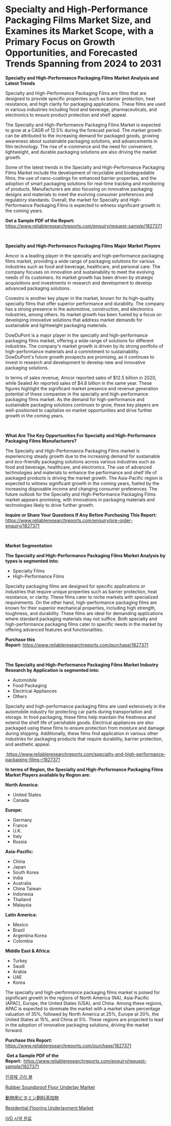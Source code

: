 <p><h1>Specialty and High-Performance Packaging Films Market Size, and Examines its Market Scope, with a Primary Focus on Growth Opportunities, and Forecasted Trends Spanning from 2024 to 2031</h1></p><p><strong>Specialty and High-Performance Packaging Films Market Analysis and Latest Trends</strong></p>
<p><p>Specialty and High-Performance Packaging Films are films that are designed to provide specific properties such as barrier protection, heat resistance, and high clarity for packaging applications. These films are used in various industries including food and beverage, pharmaceuticals, and electronics to ensure product protection and shelf appeal.</p><p>The Specialty and High-Performance Packaging Films Market is expected to grow at a CAGR of 12.5% during the forecast period. The market growth can be attributed to the increasing demand for packaged goods, growing awareness about sustainable packaging solutions, and advancements in film technology. The rise of e-commerce and the need for convenient, lightweight, and durable packaging solutions are also driving the market growth.</p><p>Some of the latest trends in the Specialty and High-Performance Packaging Films Market include the development of recyclable and biodegradable films, the use of nano-coatings for enhanced barrier properties, and the adoption of smart packaging solutions for real-time tracking and monitoring of products. Manufacturers are also focusing on innovative packaging designs and materials to meet the evolving consumer preferences and regulatory standards. Overall, the market for Specialty and High-Performance Packaging Films is expected to witness significant growth in the coming years.</p></p>
<p><strong>Get a Sample PDF of the Report:&nbsp;</strong> <a href="https://www.reliableresearchreports.com/enquiry/request-sample/1827371">https://www.reliableresearchreports.com/enquiry/request-sample/1827371</a></p>
<p>&nbsp;</p>
<p><strong>Specialty and High-Performance Packaging Films Major Market Players</strong></p>
<p><p>Amcor is a leading player in the specialty and high-performance packaging films market, providing a wide range of packaging solutions for various industries such as food and beverage, healthcare, and personal care. The company focuses on innovation and sustainability to meet the evolving needs of its customers. Its market growth has been driven by strategic acquisitions and investments in research and development to develop advanced packaging solutions.</p><p>Covestro is another key player in the market, known for its high-quality specialty films that offer superior performance and durability. The company has a strong presence in the automotive, construction, and electronics industries, among others. Its market growth has been fueled by a focus on developing innovative solutions that address market demands for sustainable and lightweight packaging materials.</p><p>DowDuPont is a major player in the specialty and high-performance packaging films market, offering a wide range of solutions for different industries. The company's market growth is driven by its strong portfolio of high-performance materials and a commitment to sustainability. DowDuPont's future growth prospects are promising, as it continues to invest in research and development to develop new and innovative packaging solutions.</p><p>In terms of sales revenue, Amcor reported sales of $12.5 billion in 2020, while Sealed Air reported sales of $4.8 billion in the same year. These figures highlight the significant market presence and revenue generation potential of these companies in the specialty and high-performance packaging films market. As the demand for high-performance and sustainable packaging solutions continues to grow, these key players are well-positioned to capitalize on market opportunities and drive further growth in the coming years.</p></p>
<p>&nbsp;</p>
<p><strong>What Are The Key Opportunities For Specialty and High-Performance Packaging Films Manufacturers?</strong></p>
<p><p>The Specialty and High-Performance Packaging Films market is experiencing steady growth due to the increasing demand for sustainable and eco-friendly packaging solutions across various industries such as food and beverage, healthcare, and electronics. The use of advanced technologies and materials to enhance the performance and shelf life of packaged products is driving the market growth. The Asia-Pacific region is expected to witness significant growth in the coming years, fueled by the increasing disposable income and changing consumer preferences. The future outlook for the Specialty and High-Performance Packaging Films market appears promising, with innovations in packaging materials and technologies likely to drive further growth.</p></p>
<p><strong>Inquire or Share Your Questions If Any Before Purchasing This Report:</strong> <a href="https://www.reliableresearchreports.com/enquiry/pre-order-enquiry/1827371">https://www.reliableresearchreports.com/enquiry/pre-order-enquiry/1827371</a></p>
<p>&nbsp;</p>
<p><strong>Market Segmentation</strong></p>
<p><strong>The Specialty and High-Performance Packaging Films Market Analysis by types is segmented into:</strong></p>
<p><ul><li>Specialty Films</li><li>High-Performance Films</li></ul></p>
<p><p>Specialty packaging films are designed for specific applications or industries that require unique properties such as barrier protection, heat resistance, or clarity. These films cater to niche markets with specialized requirements. On the other hand, high-performance packaging films are known for their superior mechanical properties, including high strength, toughness, and durability. These films are ideal for demanding applications where standard packaging materials may not suffice. Both specialty and high-performance packaging films cater to specific needs in the market by offering advanced features and functionalities.</p></p>
<p><strong>Purchase this Report:&nbsp;</strong><a href="https://www.reliableresearchreports.com/purchase/1827371">https://www.reliableresearchreports.com/purchase/1827371</a></p>
<p>&nbsp;</p>
<p><strong>The Specialty and High-Performance Packaging Films Market Industry Research by Application is segmented into:</strong></p>
<p><ul><li>Automobile</li><li>Food Packaging</li><li>Electrical Appliances</li><li>Others</li></ul></p>
<p><p>Specialty and high-performance packaging films are used extensively in the automobile industry for protecting car parts during transportation and storage. In food packaging, these films help maintain the freshness and extend the shelf life of perishable goods. Electrical appliances are also packaged using these films to ensure protection from moisture and damage during shipping. Additionally, these films find application in various other industries for packaging products that require durability, barrier protection, and aesthetic appeal.</p></p>
<p><a href="https://www.reliableresearchreports.com/specialty-and-high-performance-packaging-films-r1827371">&nbsp;https://www.reliableresearchreports.com/specialty-and-high-performance-packaging-films-r1827371</a></p>
<p><strong>In terms of Region, the Specialty and High-Performance Packaging Films Market Players available by Region are:</strong></p>
<p>
    <p> <strong> North America: </strong>
        <ul>
            <li>United States</li>
            <li>Canada</li>
        </ul>
        </p> 
    <p> <strong> Europe: </strong>
        <ul>
            <li>Germany</li>
            <li>France</li>
            <li>U.K.</li>
            <li>Italy</li>
            <li>Russia</li>
        </ul>
        </p> 
    <p> <strong> Asia-Pacific: </strong>
        <ul>
            <li>China</li>
            <li>Japan</li>
            <li>South Korea</li>
            <li>India</li>
            <li>Australia</li>
            <li>China Taiwan</li>
            <li>Indonesia</li>
            <li>Thailand</li>
            <li>Malaysia</li>
        </ul>
        </p> 
    <p> <strong> Latin America: </strong>
        <ul>
            <li>Mexico</li>
            <li>Brazil</li>
            <li>Argentina Korea</li>
            <li>Colombia</li>
        </ul>
        </p> 
    <p> <strong> Middle East & Africa: </strong>
        <ul>
            <li>Turkey</li>
            <li>Saudi</li>
            <li>Arabia</li>
            <li>UAE</li>
            <li>Korea</li>
        </ul>
    </p>
    </p>
<p><p>The specialty and high-performance packaging films market is poised for significant growth in the regions of North America (NA), Asia-Pacific (APAC), Europe, the United States (USA), and China. Among these regions, APAC is expected to dominate the market with a market share percentage valuation of 35%, followed by North America at 25%, Europe at 20%, the United States at 15%, and China at 5%. These regions are projected to lead in the adoption of innovative packaging solutions, driving the market forward.</p></p>
<p><strong>Purchase this Report: </strong><a href="https://www.reliableresearchreports.com/purchase/1827371">https://www.reliableresearchreports.com/purchase/1827371</a></p>
<p>&nbsp;<strong>Get a Sample PDF of the Report:&nbsp;&nbsp;</strong><a href="https://www.reliableresearchreports.com/enquiry/request-sample/1827371">https://www.reliableresearchreports.com/enquiry/request-sample/1827371</a></p>
<p><strong></strong></p>
<p><p><a href="https://github.com/ROBERTS65DAVID/Market-Research-Report-List-1/blob/main/9775254143688.md">인광체 구리 볼</a></p><p><a href="https://github.com/josesg55/Market-Research-Report-List-3/blob/main/rubber-soundproof-floor-underlay-market.md">Rubber Soundproof Floor Underlay Market</a></p><p><a href="https://github.com/CarlieShields/Market-Research-Report-List-1/blob/main/5457109137949.md">動物用ビタミン飼料添加物</a></p><p><a href="https://github.com/mancsybtousav/Market-Research-Report-List-3/blob/main/residential-flooring-underlayment-market.md">Residential Flooring Underlayment Market</a></p><p><a href="https://github.com/camron674/Market-Research-Report-List-1/blob/main/3477922143687.md">IVD 시약 원료</a></p></p>